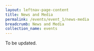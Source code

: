```yaml
---
layout: leftnav-page-content
title: News and Media
permalink: /events/event_1/news-media
breadcrumb: News and Media
collection_name: events
---
```


To be updated. 
